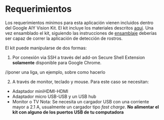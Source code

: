 # Requerimientos

Los requerimientos mínimos para esta aplicación vienen incluidos dentro del Google AIY Vision Kit. El kit incluye los materiales descritos [aqui](https://aiyprojects.withgoogle.com/vision/#list-of-materials).
Una vez ensamblado el kit, siguiendo las instrucciones de [ensamblaje](https://aiyprojects.withgoogle.com/vision/#assembly-guide) deberías ser capaz de correr la aplicación de detección de rostros.

El kit puede manipularse de dos formas:
  1.  Por conexión via SSH a través del add-on Secure Shell Extension **solamente** disponible para Google Chrome.
  
  //poner una liga, un ejemplo, sobre como hacerlo
  
  
  2.  A través de monitor, teclado y mouse. Para este caso se necesitan:
  - Adaptador miniHDMI-HDMI
  - Adaptador micro USB-USB y un USB hub
  - Monitor o TV
Nota: Se necesita un cargador USB con una corriente mayor a 2.1 A, usualmente un cargador tipo  *fast charge*.
**No alimentar el kit con alguno de los puertos USB de tu computadora**
